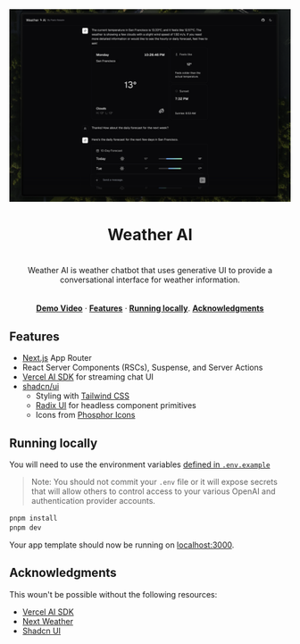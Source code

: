 <img width="1980" alt="Screenshot 2023-10-29 at 13 39 22" src="public/screen.png">

<h1 align="center">Weather AI</h1>

<p align="center" style="padding: 20px 0;">
Weather AI is weather chatbot that uses generative UI to provide a conversational interface for weather information.
</p>

<p align="center">
  <a href="https://youtu.be/oynNDJmp1E4"><strong>Demo Video</strong></a> ·
  <a href="#features"><strong>Features</strong></a> ·
  <a href="#running-locally"><strong>Running locally</strong></a>.
  <a href="#acknowledgments"><strong>Acknowledgments</strong></a>
</p>

## Features

- [Next.js](https://nextjs.org) App Router
- React Server Components (RSCs), Suspense, and Server Actions
- [Vercel AI SDK](https://sdk.vercel.ai/docs) for streaming chat UI
- [shadcn/ui](https://ui.shadcn.com)
  - Styling with [Tailwind CSS](https://tailwindcss.com)
  - [Radix UI](https://radix-ui.com) for headless component primitives
  - Icons from [Phosphor Icons](https://phosphoricons.com)

## Running locally

You will need to use the environment variables [defined in `.env.example`](.env.example)

> Note: You should not commit your `.env` file or it will expose secrets that will allow others to control access to your various OpenAI and authentication provider accounts.

```bash
pnpm install
pnpm dev
```

Your app template should now be running on [localhost:3000](http://localhost:3000/).

## Acknowledgments

This woun't be possible without the following resources:

- [Vercel AI SDK](https://sdk.vercel.ai/docs)
- [Next Weather](https://github.com/DariusLukasukas/nextjs-weather-app)
- [Shadcn UI](https://ui.shadcn.com)
